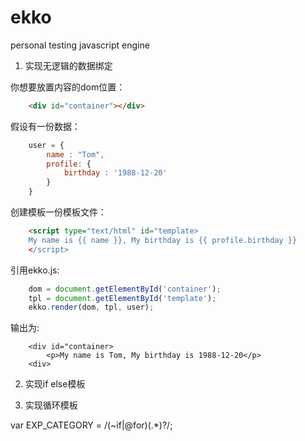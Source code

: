 # ekko
personal testing javascript engine


1. 实现无逻辑的数据绑定

你想要放置内容的dom位置：
```html
    <div id="container"></div>
```

假设有一份数据：
```javascript
    user = {
        name : "Tom",
        profile: {
            birthday : '1988-12-20'
        }
    }
```

创建模板一份模板文件：
```html
    <script type="text/html" id="template>
    My name is {{ name }}, My birthday is {{ profile.birthday }}
    </script>
```

引用ekko.js:
```javascript
    dom = document.getElementById('container');
    tpl = document.getElementById('template');
    ekko.render(dom, tpl, user);
```

输出为:
```javascript:
    <div id="container>
        <p>My name is Tom, My birthday is 1988-12-20</p>
    <div>
```

2. 实现if else模板

3. 实现循环模板

var EXP_CATEGORY = /(~if|@for)(.*)?/;